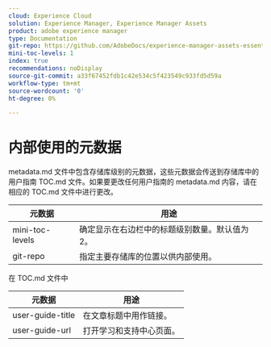 ```yaml
---
cloud: Experience Cloud
solution: Experience Manager, Experience Manager Assets
product: adobe experience manager
type: Documentation
git-repo: https://github.com/AdobeDocs/experience-manager-assets-essentials.zh-Hans
mini-toc-levels: 1
index: true
recommendations: noDisplay
source-git-commit: a33f67452fdb1c42e534c5f423549c933fd5d59a
workflow-type: tm+mt
source-wordcount: '0'
ht-degree: 0%

---
```



# 内部使用的元数据

metadata.md 文件中包含存储库级别的元数据，这些元数据会传送到存储库中的用户指南 TOC.md 文件。如果要更改任何用户指南的 metadata.md 内容，请在相应的 TOC.md 文件中进行更改。

| 元数据 | 用途 |
|--- |--- |
| mini-toc-levels | 确定显示在右边栏中的标题级别数量。默认值为 2。 |
| git-repo | 指定主要存储库的位置以供内部使用。 |

在 TOC.md 文件中

| 元数据 | 用途 |
|--- |--- |
| user-guide-title | 在文章标题中用作链接。 |
| user-guide-url | 打开学习和支持中心页面。 |
